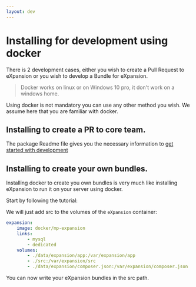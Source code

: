 ```yaml
---
layout: dev
---
```


# Installing for development using docker

There is 2 development cases, either you wish to create a Pull Request to eXpansion or you wish to develop a Bundle for
eXpansion. 

> Docker works on linux or on Windows 10 pro, it don't work on a windows home.

Using docker is not mandatory you can use any other method you wish. We assume here that you are familiar with docker.

## Installing to create a PR to core team. 

The package Readme file gives you the necessary information to [get started with development](https://github.com/eXpansionPluginPack/eXpansion2#getting-started)

## Installing to create your own bundles.

Installing docker to create you own bundles is very much like installing eXpansion to run it on your server using docker.

Start by following the tutorial: 

We will just add src to the volumes of the `eXpansion` container: 

```yaml
expansion:
    image: docker/mp-expansion
    links:
        - mysql
        - dedicated
    volumes:
        - ./data/expansion/app:/var/expansion/app
        - ./src:/var/expansion/src
        - ./data/expansion/composer.json:/var/expansion/composer.json
```

You can now write your eXpansion bundles in the src path. 

